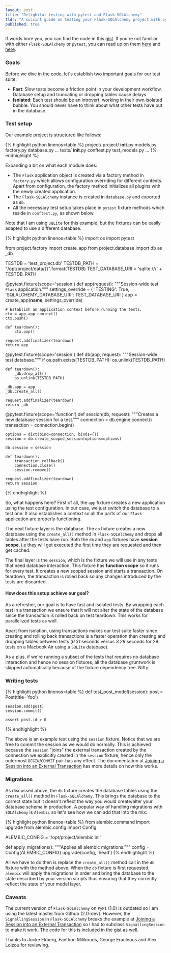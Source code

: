 ```yaml
---
layout: post
title: "Delightful testing with pytest and Flask-SQLAlchemy"
tldr: "A succint guide on testing your Flask-SQLAlchemy project with pytest."
published: true
---
```


If words bore you, you can find the code in this [gist](https://gist.github.com/alexmic/7857543). If you're not familiar with either ```Flask-SQLAlchemy``` or ```pytest```, you can read up on them [here](http://pythonhosted.org/Flask-SQLAlchemy/) and [here](http://pytest.org/latest/contents.html).

### Goals

Before we dive in the code, let's establish two important goals for our test suite:

* **Fast**: Slow tests become a friction point in your development workflow. Database setup and truncating or dropping tables cause delays.
* **Isolated**: Each test should be an introvert, working in their own isolated bubble. You should
never have to think about what other tests have put in the database.

### Test setup

Our example project is structured like follows:

{% highlight python linenos=table %}
project/
  project/
    __init__.py
    models.py
    factory.py
    database.py
    ...
  tests/
    __init__.py
    conftest.py
    test_models.py
    ...
{% endhighlight %}

Expanding a bit on what each module does:

* The ```Flask``` application object is created via a factory method in ```factory.py``` which allows configuration
overriding for different contexts. Apart from configuration, the factory method initializes all plugins with the newly created application.
* The ```Flask-SQLAlchemy``` instance is created in ```database.py``` and exported as ```db```.
* All the necessary test setup takes place in ```pytest``` fixture methods which reside in ```conftest.py```, as shown below.

Note that I am using ```SQLite``` for this example, but the fixtures can be easily adapted to use a different database.

{% highlight python linenos=table %}
import os
import pytest

from project.factory import create_app
from project.database import db as _db


TESTDB = 'test_project.db'
TESTDB_PATH = "/opt/project/data/{}".format(TESTDB)
TEST_DATABASE_URI = 'sqlite:///' + TESTDB_PATH


@pytest.fixture(scope='session')
def app(request):
    """Session-wide test `Flask` application."""
    settings_override = {
        'TESTING': True,
        'SQLALCHEMY_DATABASE_URI': TEST_DATABASE_URI
    }
    app = create_app(__name__, settings_override)

    # Establish an application context before running the tests.
    ctx = app.app_context()
    ctx.push()

    def teardown():
        ctx.pop()

    request.addfinalizer(teardown)
    return app


@pytest.fixture(scope='session')
def db(app, request):
    """Session-wide test database."""
    if os.path.exists(TESTDB_PATH):
        os.unlink(TESTDB_PATH)

    def teardown():
        _db.drop_all()
        os.unlink(TESTDB_PATH)

    _db.app = app
    _db.create_all()

    request.addfinalizer(teardown)
    return _db


@pytest.fixture(scope='function')
def session(db, request):
    """Creates a new database session for a test."""
    connection = db.engine.connect()
    transaction = connection.begin()

    options = dict(bind=connection, binds={})
    session = db.create_scoped_session(options=options)

    db.session = session

    def teardown():
        transaction.rollback()
        connection.close()
        session.remove()

    request.addfinalizer(teardown)
    return session
{% endhighlight %}

So, what happens here? First of all, the ```app``` fixture creates a new application
using the test configuration. In our case, we just switch the database to a test one. It also
establishes a context so all the parts of our ```Flask``` application are properly functioning.

The next fixture layer is the database. The ```db``` fixture creates a new database using the ```create_all()```
method in ```Flask-SQLAlchemy``` and drops all tables after the tests have run. Both the ```db``` and ```app```
fixtures have **session scope**, i.e they will get executed the first time they are requested and then get
cached.

The final layer is the ```session```, which is the fixture we will use in any tests that need database
interaction. This fixture has **function scope** so it runs for every test. It creates a new scoped session and starts a transaction. On teardown, the transaction is rolled back so any changes introduced by the tests are discarded.

#### How does this setup achieve our goal?

As a refresher, our goal is to have fast and isolated tests. By wrapping each test in a transaction we ensure that it will not alter the state of the database since the transaction is rolled back on test teardown. This works for parallelized tests as well.

Apart from isolation, using transactions makes our test suite faster since creating and rolling back transactions is a faster operation than creating and dropping tables between tests (*6.31* seconds versus *3.29* seconds for 29 tests on a Macbook Air using a ```SQLite``` database).

As a plus, if we're running a subset of the tests that requires no database interaction and hence no session fixtures, all the database gruntwork is skipped automatically because of the fixture dependency tree. Nifty.

### Writing tests

{% highlight python linenos=table %}
def test_post_model(session):
    post = Post(title='foo')

    session.add(post)
    session.commit()

    assert post.id > 0
{% endhighlight %}

The above is an example test using the ```session``` fixture. Notice that we are free to commit the session
as we would do normally. This is achieved because the ```session``` "joins" the external transaction created by the connection we explicitly created in the ```session``` fixture, hence only the outermost ```BEGIN```/```COMMIT``` pair has any effect. The documentation at [Joining a Session into an External Transaction](http://docs.sqlalchemy.org/en/latest/orm/session.html#joining-a-session-into-an-external-transaction) has more details on how this works.

### Migrations

As discussed above, the ```db``` fixture creates the database tables using the ```create_all()``` method in ```Flask-SQLAlchemy```. This brings the database to the correct state but it doesn't reflect the way you would create/alter your database schema in production. A popular way of handling migrations with ```SQLAlchemy``` is ```Alembic``` so let's see how we can add that into the mix:

{% highlight python linenos=table %}
from alembic.command import upgrade
from alembic.config import Config

ALEMBIC_CONFIG = '/opt/project/alembic.ini'

def apply_migrations():
    """Applies all alembic migrations."""
    config = Config(ALEMBIC_CONFIG)
    upgrade(config, 'head')
{% endhighlight %}

All we have to do then is replace the ```create_all()``` method call in the ```db``` fixture with the method above. When the ```db``` fixture is first requested, ```alembic``` will apply the migrations in order and bring the database to the state described by your version scripts thus ensuring that they correctly reflect the state of your model layer.

### Caveats

The current version of ```Flask-SQLAlchemy``` on ```PyPI``` (1.0) is outdated so I am using the latest master from Github (2.0-dev). However, the ```SignallingSession``` in ```Flask-SQLAlchemy``` breaks the example at [Joining a Session into an External Transaction](http://docs.sqlalchemy.org/en/latest/orm/session.html#joining-a-session-into-an-external-transaction) so I had to subclass ```SignallingSession``` to make it work. The code for this is included in the [gist](https://gist.github.com/alexmic/7857543) as well.

Thanks to Jocke Ekberg, Faethon Milikouris, George Eracleous and Alex Loizou for reviewing.